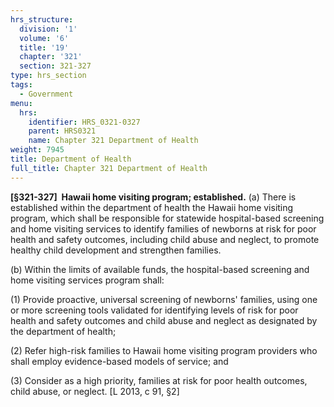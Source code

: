 ```yaml
---
hrs_structure:
  division: '1'
  volume: '6'
  title: '19'
  chapter: '321'
  section: 321-327
type: hrs_section
tags:
  - Government
menu:
  hrs:
    identifier: HRS_0321-0327
    parent: HRS0321
    name: Chapter 321 Department of Health
weight: 7945
title: Department of Health
full_title: Chapter 321 Department of Health
---
```

**[§321-327]  Hawaii home visiting program; established.** (a) There is established within the department of health the Hawaii home visiting program, which shall be responsible for statewide hospital-based screening and home visiting services to identify families of newborns at risk for poor health and safety outcomes, including child abuse and neglect, to promote healthy child development and strengthen families.

(b) Within the limits of available funds, the hospital-based screening and home visiting services program shall:

(1) Provide proactive, universal screening of newborns' families, using one or more screening tools validated for identifying levels of risk for poor health and safety outcomes and child abuse and neglect as designated by the department of health;

(2) Refer high-risk families to Hawaii home visiting program providers who shall employ evidence-based models of service; and

(3) Consider as a high priority, families at risk for poor health outcomes, child abuse, or neglect. [L 2013, c 91, §2]